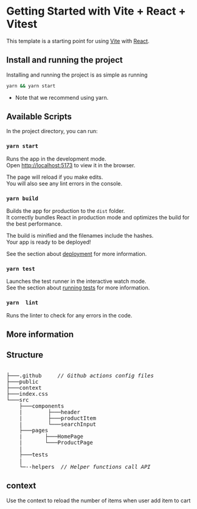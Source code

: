 # Getting Started with Vite + React + Vitest
This template is a starting point for using [Vite](https://vitejs.dev/) with [React](https://reactjs.org/).


## Install and running the project

Installing and running the project is as simple as running

```sh
yarn && yarn start
```

- Note that we recommend using yarn.

## Available Scripts

In the project directory, you can run:

### `yarn start`

Runs the app in the development mode.\
Open [http://localhost:5173](http://localhost:5173) to view it in the browser.

The page will reload if you make edits.\
You will also see any lint errors in the console.

### `yarn build`

Builds the app for production to the `dist` folder.\
It correctly bundles React in production mode and optimizes the build for the best performance.

The build is minified and the filenames include the hashes.\
Your app is ready to be deployed!

See the section about [deployment](https://facebook.github.io/create-react-app/docs/deployment) for more information.

### `yarn test`

Launches the test runner in the interactive watch mode.\
See the section about [running tests](https://facebook.github.io/create-react-app/docs/running-tests) for more information.



### `yarn  lint`

Runs the linter to check for any errors in the code.

## More information

## Structure
<pre>  
├───.github     <i>// Github actions config files </i>
├───public
├───context
├───index.css
└───src	
    ├───components
    |        ├───header
    |        ├───productItem
    |        └───searchInput
    ├───pages
    |       ├───HomePage
    |       └───ProductPage           
    | 
    ├───tests   
    | 
    └─--helpers <i> // Helper functions call API </i>
</pre>


## context

Use the context to reload the number of  items  when user add item to cart

